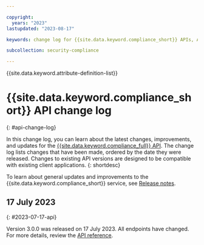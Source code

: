 ```yaml
---

copyright:
  years: "2023"
lastupdated: "2023-08-17"

keywords: change log for {{site.data.keyword.compliance_short}} APIs, API changelog, updates to {{site.data.keyword.compliance_short}} APIs

subcollection: security-compliance

---
```


{{site.data.keyword.attribute-definition-list}}

# {{site.data.keyword.compliance_short}} API change log
{: #api-change-log}

In this change log, you can learn about the latest changes, improvements, and updates for the [{{site.data.keyword.compliance_full}} API](/apidocs/security-compliance/security-compliance-api). The change log lists changes that have been made, ordered by the date they were released. Changes to existing API versions are designed to be compatible with existing client applications.
{: shortdesc}

To learn about general updates and improvements to the {{site.data.keyword.compliance_short}} service, see [Release notes](/docs/security-compliance?topic=security-compliance-release-notes).





## 17 July 2023
{: #2023-07-17-api}

Version 3.0.0 was released on 17 July 2023. All endpoints have changed. For more details, review the [API reference](/apidocs/security-compliance#introduction).

